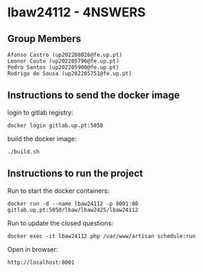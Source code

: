 # lbaw24112 - 4NSWERS

## Group Members

    Afonso Castro (up202208026@fe.up.pt)
    Leonor Couto (up202205796@fe.up.pt)
    Pedro Santos (up202205900@fe.up.pt)
    Rodrigo de Sousa (up202205751@fe.up.pt)

## Instructions to send the docker image

login to gitlab registry:
```
docker login gitlab.up.pt:5050
```

build the docker image:
```
./build.sh
```





## Instructions to run the project

Run to start the docker containers:
```
docker run -d --name lbaw24112 -p 8001:80 gitlab.up.pt:5050/lbaw/lbaw2425/lbaw24112
```



Run to update the closed questions:
```
docker exec -it lbaw24112 php /var/www/artisan schedule:run
```

Open in browser:
```
http://localhost:8001
```